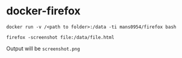 # docker-firefox

```
docker run -v /<path to folder>:/data -ti mans0954/firefox bash
```

```
firefox -screenshot file:/data/file.html
```

Output will be `screenshot.png`
